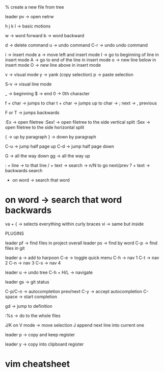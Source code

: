 
% create a new file from tree

leader pv -> open netrw

h j k l -> basic motions

w -> word forward
b -> word backward

d -> delete command
u -> undo command
C-r -> undo undo command

i -> insert mode 
a -> move left and insert mode
I -> go to beginning of line in insert mode
A -> go to end of the line in insert mode
o -> new line below in insert mode
O -> new line above in insert mode

v -> visual mode
y -> yank (copy selection)
p -> paste selection

S-v -> visual line mode

_ -> beginning
$ -> end
0 -> 0th character

f + char -> jumps to char
t + char -> jumps up to char 
    -> ; next
    -> , previous

F or T -> jumps backwards

:Ex -> open filetree
:Sex! -> open filetree to the side vertical split
:Sex -> open filetree to the side horizontal split

{ -> up by paragraph
} -> down by paragraph

C-u -> jump half page up
C-d -> jump half page down

G -> all the way down
gg -> all the way up

: + line -> to that line
/ + text -> search -> n/N to go next/prev
? + text -> backwards search

* on word -> search that word
# on word -> search that word backwards

va + { -> selects everything within curly braces
vi -> same but inside

PLUGINS

leader pf -> find files in project overall
leader ps -> find by word
C-p -> find files in git

leader a -> add to harpoon
C-e -> toggle quick menu
C-h -> nav 1
C-t -> nav 2
C-n -> nav 3
C-s -> nav 4

leader u -> undo tree
C-h + H/L -> navigate 

leader gs -> git status

C-p/C-n -> autocompletion prev/next
C-y -> accept autocompletion
C-space -> start completion

gd -> jump to definition

:%s -> do to the whole files

J/K on V mode -> move selection
J append next line into current one

leader p -> copy and keep register

leader y -> copy into clipboard register
# vim cheatsheet 
